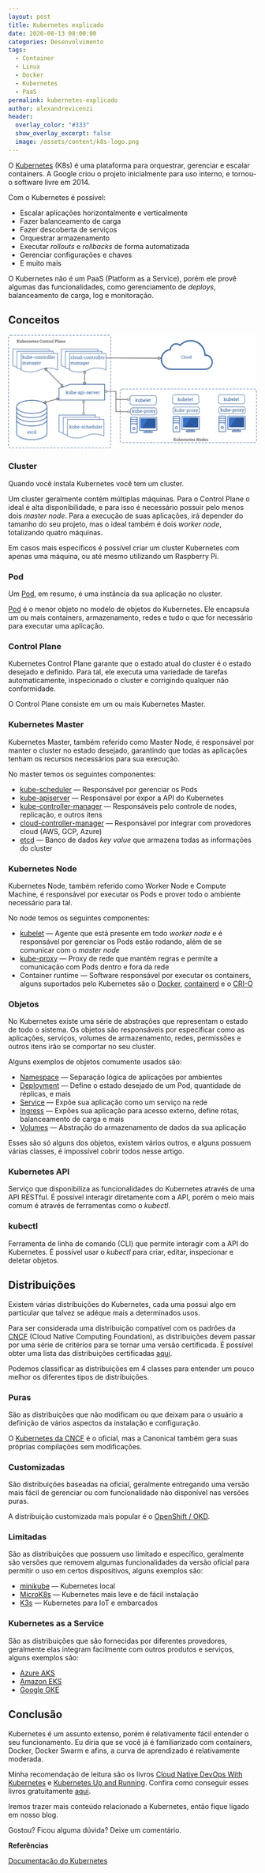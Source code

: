 ```yaml
---
layout: post
title: Kubernetes explicado
date: 2020-08-13 08:00:00
categories: Desenvolvimento
tags:
  - Container
  - Linux
  - Docker
  - Kubernetes
  - PaaS
permalink: kubernetes-explicado
author: alexandrevicenzi
header:
  overlay_color: "#333"
  show_overlay_excerpt: false
  image: /assets/content/k8s-logo.png
---
```


O [Kubernetes][kubernetes-io] (K8s) é uma plataforma para orquestrar, gerenciar e escalar containers. A Google criou o projeto inicialmente para uso interno, e tornou-o software livre em 2014.

Com o Kubernetes é possível:

* Escalar aplicações horizontalmente e verticalmente
* Fazer balanceamento de carga
* Fazer descoberta de serviços
* Orquestrar armazenamento
* Executar *rollouts* e *rollbacks* de forma automatizada
* Gerenciar configurações e chaves 
* E muito mais

O Kubernetes não é um PaaS (Platform as a Service), porém ele provê algumas das funcionalidades, como gerenciamento de *deploys*, balanceamento de carga, log e monitoração.

## Conceitos

![Componentes do Kubernetes](/assets/content/components-of-kubernetes.png)

### Cluster

Quando você instala Kubernetes você tem um cluster.

Um cluster geralmente contém múltiplas máquinas. Para o Control Plane o ideal é alta disponibilidade, e para isso é necessário possuir pelo menos dois *master node*. Para a execução de suas aplicações, irá depender do tamanho do seu projeto, mas o ideal também é dois *worker node*, totalizando quatro máquinas.

Em casos mais específicos é possível criar um cluster Kubernetes com apenas uma máquina, ou até mesmo utilizando um Raspberry Pi.

### Pod

Um [Pod][pod], em resumo, é uma instância da sua aplicação no cluster.

[Pod][pod] é o menor objeto no modelo de objetos do Kubernetes. Ele encapsula um ou mais containers, armazenamento, redes e tudo o que for necessário para executar uma aplicação.

### Control Plane

Kubernetes Control Plane garante que o estado atual do cluster é o estado desejado e definido. Para tal, ele executa uma variedade de tarefas automaticamente, inspecionado o cluster e corrigindo qualquer não conformidade.

O Control Plane consiste em um ou mais Kubernetes Master.

### Kubernetes Master

Kubernetes Master, também referido como Master Node, é responsável por manter o cluster no estado desejado, garantindo que todas as aplicações tenham os recursos necessários para sua execução.

No master temos os seguintes componentes:

* [kube-scheduler][kube-scheduler] — Responsável por gerenciar os Pods
* [kube-apiserver][kube-apiserver] — Responsável por expor a API do Kubernetes
* [kube-controller-manager][kube-controller-manager] — Responsáveis pelo controle de nodes, replicação, e outros itens
* [cloud-controller-manager][cloud-controller-manager] — Responsável por integrar com provedores cloud (AWS, GCP, Azure)
* [etcd][etcd] — Banco de dados *key value* que armazena todas as informações do cluster

### Kubernetes Node

Kubernetes Node, também referido como Worker Node e Compute Machine, é responsável por executar os Pods e prover todo o ambiente necessário para tal.

No node temos os seguintes componentes:

* [kubelet][kubelet] — Agente que está presente em todo *worker node* e é responsável por gerenciar os Pods estão rodando, além de se comunicar com o *master node*
* [kube-proxy][kube-proxy] — Proxy de rede que mantém regras e permite a comunicação com Pods dentro e fora da rede
* Container runtime — Software responsável por executar os containers, alguns suportados pelo Kubernetes são o [Docker][docker], [containerd][containerd] e o [CRI-O][CRI-O]

### Objetos

No Kubernetes existe uma série de abstrações que representam o estado de todo o sistema. Os objetos são responsáveis por especificar como as aplicações, serviços, volumes de armazenamento, redes, permissões e outros itens irão se comportar no seu cluster.

Alguns exemplos de objetos comumente usados são:

* [Namespace][namespace] — Separação lógica de aplicações por ambientes
* [Deployment][deployment] — Define o estado desejado de um Pod, quantidade de réplicas, e mais
* [Service][service] — Expõe sua aplicação como um serviço na rede
* [Ingress][ingress] — Expões sua aplicação para acesso externo, define rotas, balanceamento de carga e mais
* [Volumes][volume] — Abstração do armazenamento de dados da sua aplicação

Esses são só alguns dos objetos, existem vários outros, e alguns possuem várias classes, é impossível cobrir todos nesse artigo.

### Kubernetes API

Serviço que disponibiliza as funcionalidades do Kubernetes através de uma API RESTful. É possível interagir diretamente com a API, porém o meio mais comum é através de ferramentas como o *kubectl*.

### kubectl

Ferramenta de linha de comando (CLI) que permite interagir com a API do Kubernetes. É possível usar o *kubectl* para criar, editar, inspecionar e deletar objetos.

## Distribuições

Existem várias distribuições do Kubernetes, cada uma possui algo em particular que talvez se adéque mais a determinados usos.

Para ser considerada uma distribuição compatível com os padrões da [CNCF][cncf] (Cloud Native Computing Foundation), as distribuições devem passar por uma série de critérios para se tornar uma versão certificada. É possível obter uma lista das distribuições certificadas [aqui][landscape-cncf].

Podemos classificar as distribuições em 4 classes para entender um pouco melhor os diferentes tipos de distribuições.

### Puras

São as distribuições que não modificam ou que deixam para o usuário a definição de vários aspectos da instalação e configuração.

O [Kubernetes da CNCF][kubernetes-io] é o oficial, mas a Canonical também gera suas próprias compilações sem modificações.

### Customizadas

São distribuições baseadas na oficial, geralmente entregando uma versão mais fácil de gerenciar ou com funcionalidade não disponível nas versões puras.

A distribuição customizada mais popular é o [OpenShift / OKD][okd-io].

### Limitadas

São as distribuições que possuem uso limitado e específico, geralmente são versões que removem algumas funcionalidades da versão oficial para permitir o uso em certos dispositivos, alguns exemplos são:

* [minikube][minikube] — Kubernetes local
* [MicroK8s][microk8s] — Kubernetes mais leve e de fácil instalação
* [K3s][k3s] — Kubernetes para IoT e embarcados

### Kubernetes as a Service

São as distribuições que são fornecidas por diferentes provedores, geralmente elas integram facilmente com outros produtos e serviços, alguns exemplos são:

* [Azure AKS][azure-aks]
* [Amazon EKS][amazon-eks]
* [Google GKE][google-gke]

## Conclusão

Kubernetes é um assunto extenso, porém é relativamente fácil entender o seu funcionamento. Eu diria que se você já é familiarizado com containers, Docker, Docker Swarm e afins, a curva de aprendizado é relativamente moderada.

Minha recomendação de leitura são os livros [Cloud Native DevOps With Kubernetes][cloud-native-devops-with-kubernetes] e [Kubernetes Up and Running][kubernetes-up-and-running]. Confira como conseguir esses livros gratuitamente [aqui][livros-gratuitos-abril-2020].

Iremos trazer mais conteúdo relacionado a Kubernetes, então fique ligado em nosso blog.

Gostou? Ficou alguma dúvida? Deixe um comentário.

**Referências**

[Documentação do Kubernetes][kubernetes-docs]


[pod]: https://kubernetes.io/docs/concepts/workloads/pods/pod-overview/
[kube-scheduler]: https://kubernetes.io/docs/reference/command-line-tools-reference/kube-scheduler/
[kube-apiserver]: https://kubernetes.io/docs/reference/command-line-tools-reference/kube-apiserver/
[kube-controller-manager]: https://kubernetes.io/docs/reference/command-line-tools-reference/kube-controller-manager/
[cloud-controller-manager]: https://kubernetes.io/docs/concepts/architecture/cloud-controller/
[etcd]: https://etcd.io/
[kubelet]: https://kubernetes.io/docs/reference/command-line-tools-reference/kubelet/
[kube-proxy]: https://kubernetes.io/docs/reference/command-line-tools-reference/kube-proxy/
[docker]: https://docs.docker.com/engine/
[containerd]: https://containerd.io/docs/
[cri-o]: https://cri-o.io/#what-is-cri-o
[namespace]: https://kubernetes.io/docs/concepts/overview/working-with-objects/namespaces/
[deployment]: https://kubernetes.io/docs/concepts/workloads/controllers/deployment/
[service]: https://kubernetes.io/docs/concepts/services-networking/service/
[ingress]: https://kubernetes.io/docs/concepts/services-networking/ingress/
[volume]: https://kubernetes.io/docs/concepts/storage/volumes/
[cncf]: https://www.cncf.io/
[landscape-cncf]: https://landscape.cncf.io/category=certified-kubernetes-distribution,certified-kubernetes-hosted,certified-kubernetes-installer&format=card-mode&grouping=category
[kubernetes-io]: https://kubernetes.io/
[okd-io]: https://www.okd.io/
[minikube]: https://minikube.sigs.k8s.io/docs/
[microk8s]: https://microk8s.io/
[k3s]: https://k3s.io/
[azure-aks]: https://azure.microsoft.com/en-us/services/kubernetes-service/
[amazon-eks]: https://aws.amazon.com/eks
[google-gke]: https://cloud.google.com/kubernetes-engine/
[cloud-native-devops-with-kubernetes]: http://shop.oreilly.com/product/0636920175131.do
[kubernetes-up-and-running]: http://shop.oreilly.com/product/0636920223788.do
[livros-gratuitos-abril-2020]: https://www.butecopensource.com.br/livros-gratuitos-abril-2020
[kubernetes-docs]: https://kubernetes.io/docs/home/
